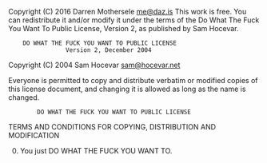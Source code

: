 Copyright (C) 2016 Darren Mothersele <me@daz.is> 
This work is free. You can redistribute it and/or modify it under the
terms of the Do What The Fuck You Want To Public License, Version 2,
as published by Sam Hocevar. 

        DO WHAT THE FUCK YOU WANT TO PUBLIC LICENSE 
                    Version 2, December 2004 

 Copyright (C) 2004 Sam Hocevar <sam@hocevar.net> 
 
 Everyone is permitted to copy and distribute verbatim or modified 
 copies of this license document, and changing it is allowed as long 
 as the name is changed. 

            DO WHAT THE FUCK YOU WANT TO PUBLIC LICENSE 
   TERMS AND CONDITIONS FOR COPYING, DISTRIBUTION AND MODIFICATION 

  0. You just DO WHAT THE FUCK YOU WANT TO.
